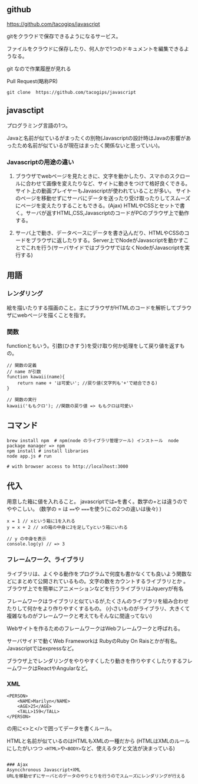 ## github

https://github.com/tacogips/javascript

gitをクラウドで保存できるようになるサービス。

ファイルをクラウドに保存したり、何人かで1つのドキュメントを編集できるようなる。

git なので作業履歴が見れる

Pull Request(略称PR)


```
git clone  https://github.com/tacogips/javascript
```


## javasctipt
プログラミング言語の1つ。

Javaと名前が似ているがまったくの別物(Javascriptの設計時はJavaの影響があったため名前が似ているが現在はまったく関係ないと思っていい)。

### Javascriptの用途の違い

1. ブラウザでwebページを見たときに、文字を動かしたり、スマホのスクロールに合わせて画像を変えたりなど、サイトに動きをつけて格好良くできる。 サイト上の動画プレイヤーもJavascriptが使われていることが多い。
サイトのページを移動せずにサーバにデータを送ったり受け取ったりしてスムーズにページを変えたりすることもできる。(Ajax)
HTMLやCSSとセットで書く。サーバが返すHTML,CSS,JavascriptのコードがPCのブラウザ上で動作する。

2. サーバ上で動き、データベースにデータを書き込んだり、HTMLやCSSのコードをブラウザに返したりする。Server上でNodeがJavascriptを動かすことでこれを行う(サーバサイドではブラウザではなくNodeがJavascriptを実行する)


## 用語


### レンダリング
絵を描いたりする描画のこと。主にブラウザがHTMLのコードを解析してブラウザにwebページを描くことを指す。


### 関数
functionともいう。引数(ひきすう)を受け取り何か処理をして戻り値を返すもの。


```
// 関数の定義
// name が引数
function kawaii(name){
	return name + 'は可愛い'; //戻り値(文字列も'+'で結合できる)
}

// 関数の実行
kawaii('ももクロ'); //関数の戻り値 => ももクロは可愛い

```


## コマンド

```
brew install npm  # npm(node のライブラリ管理ツール) インストール  node package manager => npm
npm install # install libraries
node app.js # run

# with browser access to http://localhost:3000

```






## 代入

用意した箱に値を入れること。
javascriptでは` = `を書く。数学の=とは違うのでややこしい。
(数学の = は `==`や `===`を使う(この2つの違いは後々) )

```
x = 1 // xという箱に1を入れる
y = x + 2 // xの箱の中身に2を足してyという箱にいれる

// y の中身を表示
console.log(y) // => 3
```


### フレームワーク、ライブラリ

ライブラリは、よくやる動作をプログラムで何度も書かなくても良いよう関数などにまとめて公開されているもの。文字の数をカウントするライブラリとか
。
ブラウザ上でを簡単にアニメーションなどを行うライブラリはJqueryが有名


フレームワークはライブラリと似ているが,たくさんのライブラリを組み合わせたりして何かをより作りやすくするもの。
(小さいものがライブラリ、大きくて複雑なものがフレームワークと考えてもそんなに間違ってない)

Webサイトを作るためのフレームワークはWebフレームワークと呼ばれる。

サーバサイドで動くWeb Frameworkは
RubyのRuby On Raisとかが有名。Javascriptではexpressなど。

ブラウザ上でレンダリングをやりやすくしたり動きを作りやすくしたりするフレームワークはReactやAngularなど。


### XML

```
<PERSON>
	<NAME>Marilyn</NAME>
	<AGE>25</AGE>
	<TALL>159</TALL>
</PERSON>
```

の用に<>と</>で囲ってデータを書くルール。

HTMLと名前が似ているのはHTMLもXMLの一種だから
(HTMLはXMLのルールにしたがいつつ `<HTML>`や`<BODY>`など、使えるタグと文法が決まっている)
```

### Ajax
Asyncchronous Javascript+XML
URLを移動せずにサーバとのデータのやりとりを行うのでスムーズにレンダリングが行える






